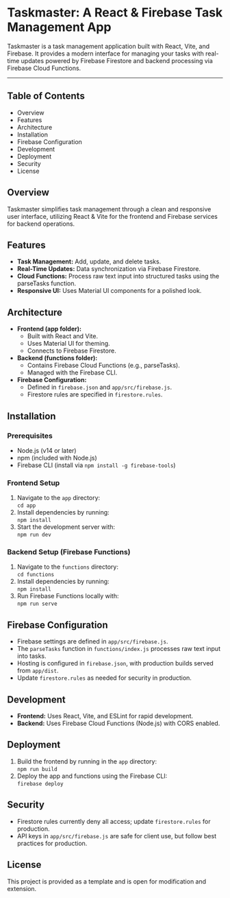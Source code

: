 # Taskmaster: A React & Firebase Task Management App

Taskmaster is a task management application built with React, Vite, and Firebase. It provides a modern interface for managing your tasks with real-time updates powered by Firebase Firestore and backend processing via Firebase Cloud Functions.

---

## Table of Contents

- Overview
- Features
- Architecture
- Installation
- Firebase Configuration
- Development
- Deployment
- Security
- License

## Overview

Taskmaster simplifies task management through a clean and responsive user interface, utilizing React & Vite for the frontend and Firebase services for backend operations.

## Features

- **Task Management:** Add, update, and delete tasks.
- **Real-Time Updates:** Data synchronization via Firebase Firestore.
- **Cloud Functions:** Process raw text input into structured tasks using the parseTasks function.
- **Responsive UI:** Uses Material UI components for a polished look.

## Architecture

- **Frontend (app folder):**
  - Built with React and Vite.
  - Uses Material UI for theming.
  - Connects to Firebase Firestore.
- **Backend (functions folder):**
  - Contains Firebase Cloud Functions (e.g., parseTasks).
  - Managed with the Firebase CLI.
- **Firebase Configuration:**
  - Defined in `firebase.json` and `app/src/firebase.js`.
  - Firestore rules are specified in `firestore.rules`.

## Installation

### Prerequisites

- Node.js (v14 or later)
- npm (included with Node.js)
- Firebase CLI (install via `npm install -g firebase-tools`)

### Frontend Setup

1. Navigate to the `app` directory:  
   `cd app`
2. Install dependencies by running:  
   `npm install`
3. Start the development server with:  
   `npm run dev`

### Backend Setup (Firebase Functions)

1. Navigate to the `functions` directory:  
   `cd functions`
2. Install dependencies by running:  
   `npm install`
3. Run Firebase Functions locally with:  
   `npm run serve`

## Firebase Configuration

- Firebase settings are defined in `app/src/firebase.js`.
- The `parseTasks` function in `functions/index.js` processes raw text input into tasks.
- Hosting is configured in `firebase.json`, with production builds served from `app/dist`.
- Update `firestore.rules` as needed for security in production.

## Development

- **Frontend:** Uses React, Vite, and ESLint for rapid development.
- **Backend:** Uses Firebase Cloud Functions (Node.js) with CORS enabled.

## Deployment

1. Build the frontend by running in the `app` directory:  
   `npm run build`
2. Deploy the app and functions using the Firebase CLI:  
   `firebase deploy`

## Security

- Firestore rules currently deny all access; update `firestore.rules` for production.
- API keys in `app/src/firebase.js` are safe for client use, but follow best practices for production.

## License

This project is provided as a template and is open for modification and extension.
